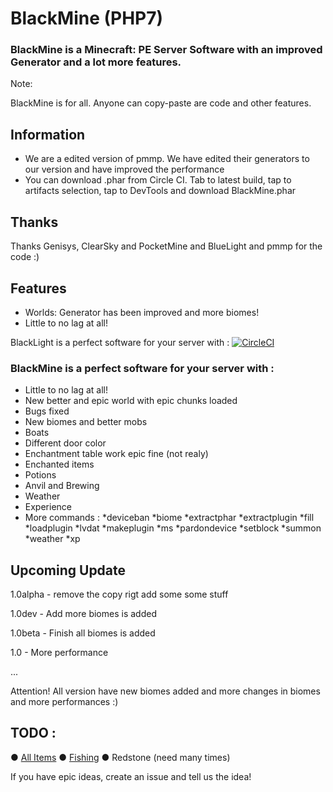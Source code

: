 # BlackMine (PHP7)
### BlackMine is a Minecraft: PE Server Software with an improved Generator and a lot more features. 

Note: 

BlackMine is for all. Anyone can copy-paste are code and other features. 

## Information

- We are a edited version of pmmp. We have edited their generators to our version and have improved the performance
- You can download .phar from Circle CI. Tab to latest build, tap to artifacts selection, tap to DevTools and download BlackMine.phar

## Thanks

Thanks Genisys, ClearSky and PocketMine and BlueLight and pmmp for the code :)

## Features

- Worlds: Generator has been improved and more biomes!
- Little to no lag at all!

BlackLight is a perfect software for your server with :
[![CircleCI](https://circleci.com/gh/BlackLight-NL/BlackMine/tree/rewriten.svg?style=svg)](https://circleci.com/gh/BlackLight-NL/BlackMine/tree/rewriten)

### BlackMine is a perfect software for your server with :

 - Little to no lag at all!
 - New better and epic world with epic chunks loaded
 - Bugs fixed
 - New biomes and better mobs
 - Boats
 - Different door color
 - Enchantment table work epic fine (not realy)
 - Enchanted items
 - Potions
 - Anvil and Brewing
 - Weather
 - Experience
 - More commands :
 *deviceban
 *biome
 *extractphar
 *extractplugin
 *fill
 *loadplugin
 *lvdat
 *makeplugin
 *ms
 *pardondevice
 *setblock
 *summon
 *weather
 *xp


## Upcoming Update

1.0alpha - remove the copy rigt add some some stuff

1.0dev - Add more biomes is added 

1.0beta - Finish all biomes is added

1.0 - More performance

 ...

Attention! All version have new biomes added and more changes in biomes and more performances :)
 
## TODO :

 ● [All Items](https://github.com/BlackLight-NL/BlackLight/issues/9)
 ● [Fishing](https://github.com/BlackLight-NL/BlackLight/pull/6)
 ● Redstone (need many times)
 
 If you have epic ideas, create an issue and tell us the idea!



